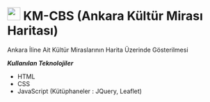 # <img src="https://github.com/canmavi/km-cbs/blob/master/dist/img/CBSLogo.png?raw=true" style="height:30px; width:30px;"/> KM-CBS (Ankara Kültür Mirası Haritası)
Ankara İline Ait Kültür Miraslarının Harita Üzerinde Gösterilmesi

<b><i>Kullanılan Teknolojiler</i></b>
<ul>
  <li>HTML</li>
  <li>CSS</li>
  <li>JavaScript (Kütüphaneler : JQuery, Leaflet)</li>
</ul>
